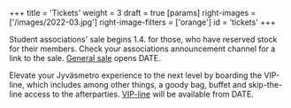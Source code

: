+++
title = 'Tickets'
weight = 3
draft = true
[params]
  right-images = ['/images/2022-03.jpg']
  right-image-filters = ['orange']
  id = 'tickets'
+++

Student associations' sale begins 1.4. for those, who have reserved stock for their members. Check your associations announcement channel for a link to the sale. [General sale](/) opens DATE.

Elevate your Jyväsmetro experience to the next level by boarding the VIP-line, which includes among other things, a goody bag, buffet and skip-the-line access to the afterparties. [VIP-line](/) will be available from DATE.
